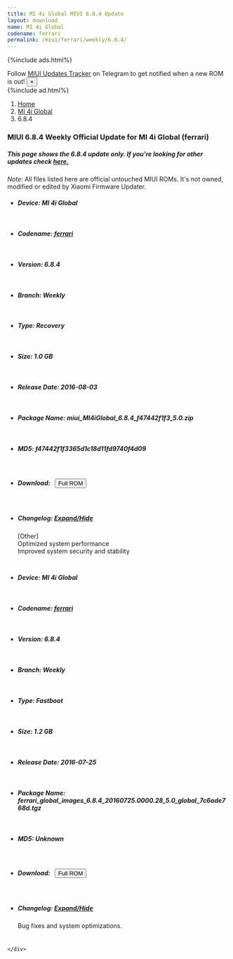 ```yaml
---
title: MI 4i Global MIUI 6.8.4 Update
layout: download
name: MI 4i Global
codename: ferrari
permalink: /miui/ferrari/weekly/6.8.4/
---
```


{%include ads.html%}
<div class="alert alert-primary alert-dismissible fade show" role="alert">
    Follow <a href="https://t.me/MIUIUpdatesTracker" class="alert-link">MIUI Updates Tracker</a> on Telegram to get
    notified when a new ROM is out!
    <button type="button" class="close" data-dismiss="alert" aria-label="Close">
        <span aria-hidden="true">&times;</span>
    </button>
</div>
{%include ad.html%}

<nav aria-label="breadcrumb">
    <ol class="breadcrumb">
        <li class="breadcrumb-item"><a href="/">Home</a></li>
        <li class="breadcrumb-item"><a href="/miui/ferrari/">MI 4i Global</a></li>
        <li class="breadcrumb-item active" aria-current="page">6.8.4</li>
    </ol>
</nav>

<div class="col-12 mx-auto">
    <h3 class="title bg-light p-2 rounded">MIUI 6.8.4 Weekly Official Update for MI 4i Global (ferrari)</h3>
    <h5>This page shows the 6.8.4 update only. If you're looking for other updates check
        <a href="/miui/ferrari/">here.</a></h5>
    <p><i>Note: </i>All files listed here are official untouched MIUI ROMs.
        It's not owned, modified or edited by Xiaomi Firmware Updater.</p>
    <div id="downloads">
                <div class="card card-body">
            <ul class="list-unstyled">
                <li style="padding-bottom: 10px;">
                    <h5><b>Device: </b>MI 4i Global</h5>
                </li>
                <li style="padding-bottom: 10px;">
                    <h5><b>Codename: </b> <a href="/miui/ferrari/" target="_blank">ferrari</a> </h5>
                </li>
                <li style="padding-bottom: 10px;">
                    <h5><b>Version: </b>6.8.4</h5>
                </li>
                <li style="padding-bottom: 10px;">
                    <h5><b>Branch: </b>Weekly</h5>
                </li>
                <li style="padding-bottom: 10px;">
                    <h5><b>Type: </b>Recovery</h5>
                </li>
                <li style="padding-bottom: 10px;">
                    <h5><b>Size: </b>1.0 GB</h5>
                </li>
                <li style="padding-bottom: 10px;">
                    <h5><b>Release Date: </b>2016-08-03</h5>
                </li>
                <li style="padding-bottom: 10px;">
                    <h5><b>Package Name: </b><span id="filename" class="text-dark">miui_MI4iGlobal_6.8.4_f47442f1f3_5.0.zip</span></h5>
                </li>
                <li style="padding-bottom: 10px;">
                    <h5><b>MD5: </b><span id="md5" class="text-muted">f47442f1f3365d1c18d11fd9740f4d09</span></h5>
                </li>
                <li style="padding-bottom: 10px;">
                    <h5><b>Download: </b><button type="button" id="download" class="btn btn-primary" style="margin: 7px;"
                            onclick="window.open('https://bigota.d.miui.com/6.8.4/miui_MI4iGlobal_6.8.4_f47442f1f3_5.0.zip', '_blank');"><i class="fa fa-download"></i> Full ROM</button></h5>
                </li>
                <li style="padding-bottom: 10px;">
                    <h5><b>Changelog: </b><a href="#ferrari_1_changelog" data-toggle="collapse" role="button"
                            aria-expanded="false" aria-controls="ferrari_1_changelog"> <i class="fa fa-arrow-down"
                                aria-hidden="true"></i> Expand/Hide</a></h5>
                    <div class="collapse" id="ferrari_1_changelog">
                        <p id="changelog_text">[Other]<br>Optimized system performance<br>Improved system security and stability</p>
                    </div>
                </li>
            </ul>
        </div>
        <div class="card card-body">
            <ul class="list-unstyled">
                <li style="padding-bottom: 10px;">
                    <h5><b>Device: </b>MI 4i Global</h5>
                </li>
                <li style="padding-bottom: 10px;">
                    <h5><b>Codename: </b> <a href="/miui/ferrari/" target="_blank">ferrari</a> </h5>
                </li>
                <li style="padding-bottom: 10px;">
                    <h5><b>Version: </b>6.8.4</h5>
                </li>
                <li style="padding-bottom: 10px;">
                    <h5><b>Branch: </b>Weekly</h5>
                </li>
                <li style="padding-bottom: 10px;">
                    <h5><b>Type: </b>Fastboot</h5>
                </li>
                <li style="padding-bottom: 10px;">
                    <h5><b>Size: </b>1.2 GB</h5>
                </li>
                <li style="padding-bottom: 10px;">
                    <h5><b>Release Date: </b>2016-07-25</h5>
                </li>
                <li style="padding-bottom: 10px;">
                    <h5><b>Package Name: </b><span id="filename" class="text-dark">ferrari_global_images_6.8.4_20160725.0000.28_5.0_global_7c6ade768d.tgz</span></h5>
                </li>
                <li style="padding-bottom: 10px;">
                    <h5><b>MD5: </b><span id="md5" class="text-muted">Unknown</span></h5>
                </li>
                <li style="padding-bottom: 10px;">
                    <h5><b>Download: </b><button type="button" id="download" class="btn btn-primary" style="margin: 7px;"
                            onclick="window.open('https://bigota.d.miui.com/6.8.4/ferrari_global_images_6.8.4_20160725.0000.28_5.0_global_7c6ade768d.tgz', '_blank');"><i class="fa fa-download"></i> Full ROM</button></h5>
                </li>
                <li style="padding-bottom: 10px;">
                    <h5><b>Changelog: </b><a href="#ferrari_2_changelog" data-toggle="collapse" role="button"
                            aria-expanded="false" aria-controls="ferrari_2_changelog"> <i class="fa fa-arrow-down"
                                aria-hidden="true"></i> Expand/Hide</a></h5>
                    <div class="collapse" id="ferrari_2_changelog">
                        <p id="changelog_text">Bug fixes and system optimizations.</p>
                    </div>
                </li>
            </ul>
        </div>

    </div>
</div>